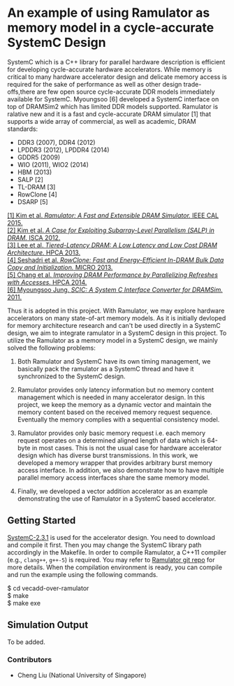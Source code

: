 # An example of using Ramulator as memory model in a cycle-accurate SystemC Design
SystemC which is a C++ library for parallel hardware description is efficient 
for developing cycle-accurate hardware accelerators. While 
memory is critical to many hardware accelerator design and delicate memory access 
is required for the sake of performance as well as other design trade-offs,there are few open 
source cycle-accurate DDR models immediately available for SystemC. 
Myoungsoo \[6\] developed a SystemC interface on top of DRAMSim2 
which has limited DDR models supported. Ramulator is ralative new and it is a fast 
and cycle-accurate DRAM simulator \[1\] that supports a wide array of commercial, as well as 
academic, DRAM standards:

- DDR3 (2007), DDR4 (2012)
- LPDDR3 (2012), LPDDR4 (2014)
- GDDR5 (2009)
- WIO (2011), WIO2 (2014)
- HBM (2013)
- SALP \[2\]
- TL-DRAM \[3\]
- RowClone \[4\]
- DSARP \[5\]

[\[1\] Kim et al. *Ramulator: A Fast and Extensible DRAM Simulator.* IEEE CAL
2015.](https://users.ece.cmu.edu/~omutlu/pub/ramulator_dram_simulator-ieee-cal15.pdf)  
[\[2\] Kim et al. *A Case for Exploiting Subarray-Level Parallelism (SALP) in
DRAM.* ISCA 2012.](https://users.ece.cmu.edu/~omutlu/pub/salp-dram_isca12.pdf)  
[\[3\] Lee et al. *Tiered-Latency DRAM: A Low Latency and Low Cost DRAM
Architecture.* HPCA 2013.](https://users.ece.cmu.edu/~omutlu/pub/tldram_hpca13.pdf)  
[\[4\] Seshadri et al. *RowClone: Fast and Energy-Efficient In-DRAM Bulk Data
Copy and Initialization.* MICRO
2013.](https://users.ece.cmu.edu/~omutlu/pub/rowclone_micro13.pdf)  
[\[5\] Chang et al. *Improving DRAM Performance by Parallelizing Refreshes with
Accesses.* HPCA 2014.](https://users.ece.cmu.edu/~omutlu/pub/dram-access-refresh-parallelization_hpca14.pdf)  
[\[6\] Myoungsoo Jung. *SCIC: A System C Interface Converter for DRAMSim.* 2011.](https://github.com/LBNL-CODEX/DRAMSim_SystemC)

Thus it is adopted in this project. With Ramulator, we may explore hardware 
accelerators on many state-of-art memory models.
As it is initially devloped for memory architecture research and can't be used directly in a 
SystemC design, we aim to integrate ramulator in a SystemC design in this project. To utilize the 
Ramulator as a memory model in a SystemC design, we mainly solved the following problems:

1) Both Ramulator and SystemC have its own timing management, we basically pack the ramulator 
as a SystemC thread and have it synchronized to the SystemC design. 

2) Ramulator provides only latency information but no memory content management 
which is needed in many accelerator design. In this project, we keep the memory as 
a dynamic vector and maintain the memory content based on the received memory 
request sequence. Eventually the memory complies with a sequential consistency model.

3) Ramulator provides only basic memory request i.e. each memory request operates on 
a determined aligned length of data which is 64-byte in most cases. This is 
not the usual case for hardware accelerator design which has diverse burst transmissions. 
In this work, we developed a memory wrapper that provides arbitrary burst memory 
access interface. In addition, we also demonstrate how to have multiple parallel 
memory access interfaces share the same memory model.

4) Finally, we developed a vector addition accelerator as an example demonstrating the 
use of Ramulator in a SystemC based accelerator.

## Getting Started
[SystemC-2.3.1](http://accellera.org/downloads/standards/systemc) 
is used for the accelerator design. You need to download and compile it first. Then 
you may change the SystemC library path accordingly in the Makefile. 
In order to compile Ramulator, a C++11 compiler (e.g., `clang++`, `g++-5`) is required. 
You may refer to [Ramulator git repo](https://github.com/CMU-SAFARI/ramulator) 
for more details. When the compilation environment is ready, you can compile 
and run the example using the following commands.   

$ cd vecadd-over-ramulator  
$ make   
$ make exe   
       
## Simulation Output
To be added.


### Contributors
- Cheng Liu (National University of Singapore) 
